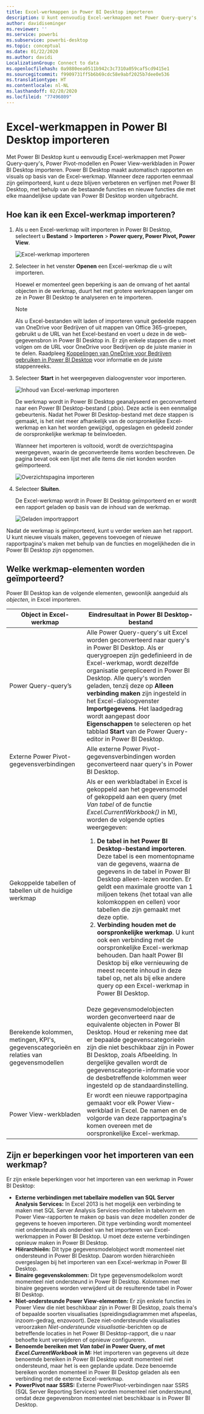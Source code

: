 ```yaml
---
title: Excel-werkmappen in Power BI Desktop importeren
description: U kunt eenvoudig Excel-werkmappen met Power Query-query's, Power Pivot-modellen en Power View-werkbladen in Power BI Desktop importeren.
author: davidiseminger
ms.reviewer: ''
ms.service: powerbi
ms.subservice: powerbi-desktop
ms.topic: conceptual
ms.date: 01/22/2020
ms.author: davidi
LocalizationGroup: Connect to data
ms.openlocfilehash: 0a9880eea0511b942c3c7310a059caf5cd9415e1
ms.sourcegitcommit: f9909731ff5b6b69cdc58e9abf2025b7dee0e536
ms.translationtype: HT
ms.contentlocale: nl-NL
ms.lasthandoff: 02/20/2020
ms.locfileid: "77496809"
---
```

# <a name="import-excel-workbooks-into-power-bi-desktop"></a>Excel-werkmappen in Power BI Desktop importeren
Met Power BI Desktop kunt u eenvoudig Excel-werkmappen met Power Query-query's, Power Pivot-modellen en Power View-werkbladen in Power BI Desktop importeren. Power BI Desktop maakt automatisch rapporten en visuals op basis van de Excel-werkmap. Wanneer deze rapporten eenmaal zijn geïmporteerd, kunt u deze blijven verbeteren en verfijnen met Power BI Desktop, met behulp van de bestaande functies en nieuwe functies die met elke maandelijkse update van Power BI Desktop worden uitgebracht.

## <a name="how-do-i-import-an-excel-workbook"></a>Hoe kan ik een Excel-werkmap importeren?
1. Als u een Excel-werkmap wilt importeren in Power BI Desktop, selecteert u **Bestand** > **Importeren** > **Power query, Power Pivot, Power View**.

   ![Excel-werkmap importeren](media/desktop-import-excel-workbooks/importexceltopbi_1.png)


2. Selecteer in het venster **Openen** een Excel-werkmap die u wilt importeren. 

   Hoewel er momenteel geen beperking is aan de omvang of het aantal objecten in de werkmap, duurt het met grotere werkmappen langer om ze in Power BI Desktop te analyseren en te importeren.

   > [!NOTE]
   > Als u Excel-bestanden wilt laden of importeren vanuit gedeelde mappen van OneDrive voor Bedrijven of uit mappen van Office 365-groepen, gebruikt u de URL van het Excel-bestand en voert u deze in de web-gegevensbron in Power BI Desktop in. Er zijn enkele stappen die u moet volgen om de URL voor OneDrive voor Bedrijven op de juiste manier in te delen. Raadpleeg [Koppelingen van OneDrive voor Bedrijven gebruiken in Power BI Desktop](desktop-use-onedrive-business-links.md) voor informatie en de juiste stappenreeks.
   > 
   > 

3. Selecteer **Start** in het weergegeven dialoogvenster voor importeren.

   ![Inhoud van Excel-werkmap importeren](media/desktop-import-excel-workbooks/import-excel-power-bi-5.png)


   De werkmap wordt in Power BI Desktop geanalyseerd en geconverteerd naar een Power BI Desktop-bestand (.pbix). Deze actie is een eenmalige gebeurtenis. Nadat het Power BI Desktop-bestand met deze stappen is gemaakt, is het niet meer afhankelijk van de oorspronkelijke Excel-werkmap en kan het worden gewijzigd, opgeslagen en gedeeld zonder de oorspronkelijke werkmap te beïnvloeden.

   Wanneer het importeren is voltooid, wordt de overzichtspagina weergegeven, waarin de geconverteerde items worden beschreven. De pagina bevat ook een lijst met alle items die niet konden worden geïmporteerd.

   ![Overzichtspagina importeren](media/desktop-import-excel-workbooks/importexceltopbi_3.png)

4. Selecteer **Sluiten**. 

   De Excel-werkmap wordt in Power BI Desktop geïmporteerd en er wordt een rapport geladen op basis van de inhoud van de werkmap.

   ![Geladen importrapport](media/desktop-import-excel-workbooks/importexceltopbi_4.png)

Nadat de werkmap is geïmporteerd, kunt u verder werken aan het rapport. U kunt nieuwe visuals maken, gegevens toevoegen of nieuwe rapportpagina's maken met behulp van de functies en mogelijkheden die in Power BI Desktop zijn opgenomen.

## <a name="which-workbook-elements-are-imported"></a>Welke werkmap-elementen worden geïmporteerd?
Power BI Desktop kan de volgende elementen, gewoonlijk aangeduid als *objecten*, in Excel importeren.

| Object in Excel-werkmap | Eindresultaat in Power BI Desktop-bestand |
| --- | --- |
| Power Query-query’s |Alle Power Query-query's uit Excel worden geconverteerd naar query's in Power BI Desktop. Als er querygroepen zijn gedefinieerd in de Excel-werkmap, wordt dezelfde organisatie gerepliceerd in Power BI Desktop. Alle query's worden geladen, tenzij deze op **Alleen verbinding maken** zijn ingesteld in het Excel-dialoogvenster **Importgegevens**. Het laadgedrag wordt aangepast door **Eigenschappen** te selecteren op het tabblad **Start** van de Power Query-editor in Power BI Desktop. |
| Externe Power Pivot-gegevensverbindingen |Alle externe Power Pivot-gegevensverbindingen worden geconverteerd naar query's in Power BI Desktop. |
| Gekoppelde tabellen of tabellen uit de huidige werkmap |Als er een werkbladtabel in Excel is gekoppeld aan het gegevensmodel of gekoppeld aan een query (met *Van tabel* of de functie *Excel.CurrentWorkbook()* in M), worden de volgende opties weergegeven: <ol><li><b>De tabel in het Power BI Desktop-bestand importeren</b>. Deze tabel is een momentopname van de gegevens, waarna de gegevens in de tabel in Power BI Desktop alleen-lezen worden. Er geldt een maximale grootte van 1 miljoen tekens (het totaal van alle kolomkoppen en cellen) voor tabellen die zijn gemaakt met deze optie.</li><li><b>Verbinding houden met de oorspronkelijke werkmap</b>. U kunt ook een verbinding met de oorspronkelijke Excel-werkmap behouden. Dan haalt Power BI Desktop bij elke vernieuwing de meest recente inhoud in deze tabel op, net als bij elke andere query op een Excel-werkmap in Power BI Desktop.</li></ul> |
| Berekende kolommen, metingen, KPI's, gegevenscategorieën en relaties van gegevensmodellen |Deze gegevensmodelobjecten worden geconverteerd naar de equivalente objecten in Power BI Desktop. Houd er rekening mee dat er bepaalde gegevenscategorieën zijn die niet beschikbaar zijn in Power BI Desktop, zoals Afbeelding. In dergelijke gevallen wordt de gegevenscategorie-informatie voor de desbetreffende kolommen weer ingesteld op de standaardinstelling. |
| Power View-werkbladen |Er wordt een nieuwe rapportpagina gemaakt voor elk Power View-werkblad in Excel. De namen en de volgorde van deze rapportpagina's komen overeen met de oorspronkelijke Excel-werkmap. |

## <a name="are-there-any-limitations-to-importing-a-workbook"></a>Zijn er beperkingen voor het importeren van een werkmap?
Er zijn enkele beperkingen voor het importeren van een werkmap in Power BI Desktop:

* **Externe verbindingen met tabellaire modellen van SQL Server Analysis Services:** In Excel 2013 is het mogelijk een verbinding te maken met SQL Server Analysis Services-modellen in tabelvorm en Power View-rapporten te maken op basis van deze modellen zonder de gegevens te hoeven importeren. Dit type verbinding wordt momenteel niet ondersteund als onderdeel van het importeren van Excel-werkmappen in Power BI Desktop. U moet deze externe verbindingen opnieuw maken in Power BI Desktop.
* **Hiërarchieën:** Dit type gegevensmodelobject wordt momenteel niet ondersteund in Power BI Desktop. Daarom worden hiërarchieën overgeslagen bij het importeren van een Excel-werkmap in Power BI Desktop.
* **Binaire gegevenskolommen:** Dit type gegevensmodelkolom wordt momenteel niet ondersteund in Power BI Desktop. Kolommen met binaire gegevens worden verwijderd uit de resulterende tabel in Power BI Desktop.
* **Niet-ondersteunde Power View-elementen:** Er zijn enkele functies in Power View die niet beschikbaar zijn in Power BI Desktop, zoals thema's of bepaalde soorten visualisaties (spreidingsdiagrammen met afspeelas, inzoom-gedrag, enzovoort). Deze niet-ondersteunde visualisaties veroorzaken *Niet-ondersteunde visualisatie*-berichten op de betreffende locaties in het Power BI Desktop-rapport, die u naar behoefte kunt verwijderen of opnieuw configureren.
* **Benoemde bereiken met** ***Van tabel*** **in Power Query, of met** ***Excel.CurrentWorkbook*** **in M:** Het importeren van gegevens uit deze benoemde bereiken in Power BI Desktop wordt momenteel niet ondersteund, maar het is een geplande update. Deze benoemde bereiken worden momenteel in Power BI Desktop geladen als een verbinding met de externe Excel-werkmap.
* **PowerPivot naar SSRS:** Externe PowerPivot-verbindingen naar SSRS (SQL Server Reporting Services) worden momenteel niet ondersteund, omdat deze gegevensbron momenteel niet beschikbaar is in Power BI Desktop.

